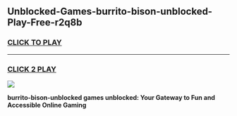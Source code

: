 
## Unblocked-Games-burrito-bison-unblocked-Play-Free-r2q8b
<h3>
<a href="https://premium76.site?title=burrito-bison-unblocked&ref=10A">CLICK TO PLAY</a></h3>
<hr>

<h3>
<a href="https://premium76.site?title=burrito-bison-unblocked&ref=10A">CLICK 2 PLAY</a>
  
</h3>

<a href="https://premium76.site?title=burrito-bison-unblocked&ref=10A"><img src="https://clearcache.store/games.png"></a>


**burrito-bison-unblocked games unblocked: Your Gateway to Fun and Accessible Online Gaming**
